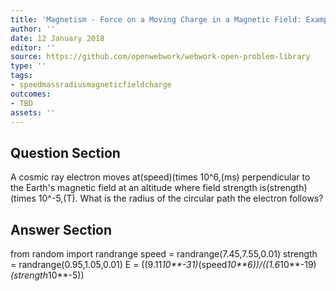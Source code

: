 ```yaml
---
title: 'Magnetism - Force on a Moving Charge in a Magnetic Field: Examples and Applications'
author: ''
date: 12 January 2018
editor: ''
source: https://github.com/openwebwork/webwork-open-problem-library
type: ''
tags:
- speedmassradiusmagneticfieldcharge
outcomes:
- TBD
assets: ''
---
```


## Question Section 

A cosmic ray electron moves at(speed)(times 10^6,(ms) perpendicular to the Earth's magnetic field at an altitude where field strength is(strength)(times 10^-5,(T). What is the radius of the circular path the electron follows?



## Answer Section

from random import randrange
speed = randrange(7.45,7.55,0.01)
strength = randrange(0.95,1.05,0.01)
E = ((9.11*10**-31)*(speed*10**6))/((1.6*10**-19)*(strength*10**-5))